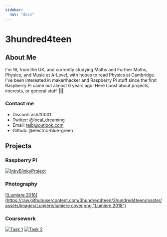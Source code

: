 ```yaml
---
sidebar:
  nav: "docs"
---
```


# 3hundred4teen
## About Me
I'm 16, from the UK, and currently studying Maths and Further Maths, Physics, and Music at A-Level, with hopes to read Physics at Cambridge. I've been interested in maker/hacker and Raspberry Pi stuff since the first Raspberry Pi came out almost 6 years ago! Here I post about projects, interests, or general stuff 🏳️‍🌈

### Contact me

- Discord: ash#0001
- Twitter: @local_dreaming
- Email: tejb@outlook.com
- Github: @electric-blue-green

## Projects
### Raspberry Pi
[![InkyBlinkyProject](https://raw.githubusercontent.com/3hundred4teen/3hundred4teen/master/assets/images/Screen%20Shot%202018-01-12%20at%2022.10.10.png "InkyBlinky")](http://3h4.uk/inkyblinky)
### Photography
[![Lumiere 2018](https://raw.githubusercontent.com/3hundred4teen/3hundred4teen/master/assets/images/Lumiere/lumiere cover.png "Lumiere 2018")](http://3h4.uk/lumiere)
### Coursework
[![Task 1](https://raw.githubusercontent.com/3hundred4teen/3hundred4teen/master/assets/images/coursework/task1.png "Task 1")](https://github.com/electric-blue-green/GSCE-Coursework-Python-GTIN)
[![Task 2](https://raw.githubusercontent.com/3hundred4teen/3hundred4teen/master/assets/images/coursework/task2.png "Task 1")](https://github.com/electric-blue-green/GSCE-Coursework-Weblang-TrafficLights)
